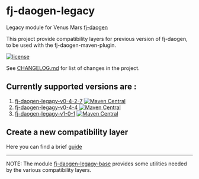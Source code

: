 # fj-daogen-legacy

Legacy module for Venus Mars [fj-daogen](https://github.com/fugerit-org/fj-daogen)

This project provide compatibility layers for previous version of fj-daogen, to be used with the fj-daogen-maven-plugin.

[![license](https://img.shields.io/badge/License-Apache%20License%202.0-teal.svg)](https://opensource.org/licenses/Apache-2.0)

See [CHANGELOG.md](CHANGELOG.md) for list of changes in the project.

## Currently supported versions are : 
1. [fj-daogen-legagy-v0-4-2-7](fj-daogen-legacy-v0-4-2-7/README.md) [![Maven Central](https://img.shields.io/maven-central/v/org.fugerit.java.legacy/fj-daogen-legacy-v0-4-2-7.svg)](https://mvnrepository.com/artifact/org.fugerit.java.legacy/fj-daogen-legacy-v0-4-2-7)
2. [fj-daogen-legagy-v0-4-4](fj-daogen-legacy-v0-4-4/README.md) [![Maven Central](https://img.shields.io/maven-central/v/org.fugerit.java.legacy/fj-daogen-legacy-v0-4-4.svg)](https://mvnrepository.com/artifact/org.fugerit.java.legacy/fj-daogen-legacy-v0-4-4)
3. [fj-daogen-legagy-v1-0-1](fj-daogen-legacy-v1-0-1/README.md) [![Maven Central](https://img.shields.io/maven-central/v/org.fugerit.java.legacy/fj-daogen-legacy-v1-0-1.svg)](https://mvnrepository.com/artifact/org.fugerit.java.legacy/fj-daogen-legacy-v1-0-1)

## Create a new compatibility layer
Here you can find a brief [guide](src/docs/create_layer.md)

----------------------------------------

NOTE: The module [fj-daogen-legagy-base](fj-daogen-legagy-base/README.md) provides some utilities needed by the various compatibility layers.
